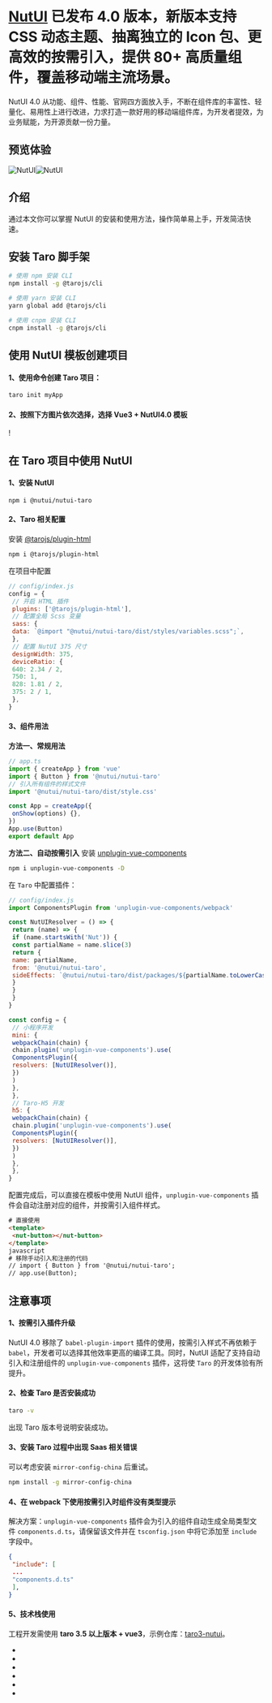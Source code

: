 # [NutUI](https://nutui.jd.com/#/) 已发布 4.0 版本，新版本支持 CSS 动态主题、抽离独立的 Icon 包、更高效的按需引入，提供 80+ 高质量组件，覆盖移动端主流场景。
NutUI 4.0 从功能、组件、性能、官网四方面放入手，不断在组件库的丰富性、轻量化、易用性上进行改进，力求打造一款好用的移动端组件库，为开发者提效，为业务赋能，为开源贡献一份力量。
## 预览体验[​](nutui.html#预览体验)
![NutUI](https://img12.360buyimg.com/imagetools/jfs/t1/162421/39/13392/9425/6052ea60E592310a9/264bdff23ef5fe95.png)![NutUI](https://storage.360buyimg.com/jdc-article/gh_f2231eb941be_258.jpg)
## 介绍[​](nutui.html#介绍)
通过本文你可以掌握 NutUI 的安装和使用方法，操作简单易上手，开发简洁快速。
## 安装 Taro 脚手架[​](nutui.html#安装-taro-脚手架)
```bash
# 使用 npm 安装 CLI
npm install -g @tarojs/cli

# 使用 yarn 安装 CLI
yarn global add @tarojs/cli

# 使用 cnpm 安装 CLI
cnpm install -g @tarojs/cli
```

## 使用 NutUI 模板创建项目[​](nutui.html#使用-nutui-模板创建项目)
#### 1、使用命令创建 Taro 项目：[​](nutui.html#1使用命令创建-taro-项目)
```bash
taro init myApp
```

#### 2、按照下方图片依次选择，选择 Vue3 + NutUI4.0 模板[​](nutui.html#2按照下方图片依次选择选择-vue3--nutui40-模板)
!
## 在 Taro 项目中使用 NutUI[​](nutui.html#在-taro-项目中使用-nutui)
#### 1、安装 NutUI[​](nutui.html#1安装-nutui)
```text
npm i @nutui/nutui-taro
```

#### 2、Taro 相关配置[​](nutui.html#2taro-相关配置)
安装 [@tarojs/plugin-html](use-h5.html)
```bash
npm i @tarojs/plugin-html
```

在项目中配置
```javascript
// config/index.js
config = {
 // 开启 HTML 插件
 plugins: ['@tarojs/plugin-html'],
 // 配置全局 Scss 变量
 sass: {
 data: `@import "@nutui/nutui-taro/dist/styles/variables.scss";`,
 },
 // 配置 NutUI 375 尺寸
 designWidth: 375,
 deviceRatio: {
 640: 2.34 / 2,
 750: 1,
 828: 1.81 / 2,
 375: 2 / 1,
 },
}
```

#### 3、组件用法[​](nutui.html#3组件用法)
**方法一、常规用法**
```javascript
// app.ts
import { createApp } from 'vue'
import { Button } from '@nutui/nutui-taro'
// 引入所有组件的样式文件
import '@nutui/nutui-taro/dist/style.css'

const App = createApp({
 onShow(options) {},
})
App.use(Button)
export default App
```

**方法二、自动按需引入**
安装 [unplugin-vue-components](https://github.com/antfu/unplugin-vue-components)
```bash
npm i unplugin-vue-components -D
```

在 `Taro` 中配置插件：
```javascript
// config/index.js
import ComponentsPlugin from 'unplugin-vue-components/webpack'

const NutUIResolver = () => {
 return (name) => {
 if (name.startsWith('Nut')) {
 const partialName = name.slice(3)
 return {
 name: partialName,
 from: '@nutui/nutui-taro',
 sideEffects: `@nutui/nutui-taro/dist/packages/${partialName.toLowerCase()}/style`,
 }
 }
 }
}

const config = {
 // 小程序开发
 mini: {
 webpackChain(chain) {
 chain.plugin('unplugin-vue-components').use(
 ComponentsPlugin({
 resolvers: [NutUIResolver()],
 })
 )
 },
 },
 // Taro-H5 开发
 h5: {
 webpackChain(chain) {
 chain.plugin('unplugin-vue-components').use(
 ComponentsPlugin({
 resolvers: [NutUIResolver()],
 })
 )
 },
 },
}
```

配置完成后，可以直接在模板中使用 NutUI 组件，`unplugin-vue-components` 插件会自动注册对应的组件，并按需引入组件样式。
```html
# 直接使用
<template>
 <nut-button></nut-button>
</template>
javascript
# 移除手动引入和注册的代码
// import { Button } from '@nutui/nutui-taro';
// app.use(Button);
```

## 注意事项[​](nutui.html#注意事项)
#### 1、按需引入插件升级[​](nutui.html#1按需引入插件升级)
NutUI 4.0 移除了 `babel-plugin-import` 插件的使用，按需引入样式不再依赖于 `babel`，开发者可以选择其他效率更高的编译工具。同时，NutUI 适配了支持自动引入和注册组件的 `unplugin-vue-components` 插件，这将使 `Taro` 的开发体验有所提升。
#### 2、检查 Taro 是否安装成功[​](nutui.html#2检查-taro-是否安装成功)
```bash
taro -v
```

出现 Taro 版本号说明安装成功。
#### 3、安装 Taro 过程中出现 Saas 相关错误[​](nutui.html#3安装-taro-过程中出现-saas-相关错误)
可以考虑安装 `mirror-config-china` 后重试。
```bash
npm install -g mirror-config-china
```

#### 4、在 webpack 下使用按需引入时组件没有类型提示[​](nutui.html#4在-webpack-下使用按需引入时组件没有类型提示)
解决方案：`unplugin-vue-components` 插件会为引入的组件自动生成全局类型文件 `components.d.ts`，请保留该文件并在 `tsconfig.json` 中将它添加至 `include` 字段中。
```json
{
 "include": [
 ...
 "components.d.ts"
 ],
}
```

#### 5、技术栈使用[​](nutui.html#5技术栈使用)
工程开发需使用 **taro 3.5 以上版本 + vue3**，示例仓库：[taro3-nutui](https://github.com/jdf2e/nutui-demo/tree/master/taro)。

- 
- 
- 
- 
- 
-
